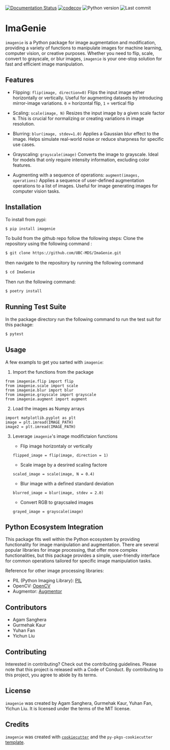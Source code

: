 [![Documentation Status](https://readthedocs.org/projects/imagenie/badge/?version=latest)](https://imagenie.readthedocs.io/en/latest/?badge=latest)
[![codecov](https://codecov.io/github/UBC-MDS/ImaGenie/graph/badge.svg?token=Dd6MnDTOH7)](https://codecov.io/github/UBC-MDS/ImaGenie)
![Python version](https://img.shields.io/pypi/pyversions/ImaGenie)
![Last commit](https://img.shields.io/github/last-commit/UBC-MDS/ImaGenie)


# ImaGenie

`imagenie` is a Python package for image augmentation and modification, providing a variety of functions to manipulate images for machine learning, computer vision, or creative purposes. Whether you need to flip, scale, convert to grayscale, or blur images, `imagenie` is your one-stop solution for fast and efficient image manipulation.

## Features

* Flipping: `flip(image, direction=0)`
    Flips the input image either horizontally or vertically. Useful for augmenting datasets by introducing mirror-image variations. `0` = horizontal flip, `1` = vertical flip 

* Scaling: `scale(image, N)`
    Resizes the input image by a given scale factor `N`. This is crucial for normalizing or creating variations in image resolution.

* Blurring: `blur(image, stdev=1.0)`
    Applies a Gaussian blur effect to the image. Helps simulate real-world noise or reduce sharpness for specific use cases.

* Grayscaling: `grayscale(image)`
    Converts the image to grayscale. Ideal for models that only require intensity information, excluding color features.

* Augmenting with a sequence of operations: `augment(images, operations)`
    Applies a sequence of user-defined augmentation operations to a list of images. Useful for image generating images for computer vision tasks.

## Installation
To install from pypi:
```bash
$ pip install imagenie
```

To build from the github repo follow the following steps:
Clone the repository using the following command :

```bash
$ git clone https://github.com/UBC-MDS/ImaGenie.git
```
then navigate to the repository by running the following command 

```bash
$ cd ImaGenie
```
Then run the following command:
```bash
$ poetry install
```

## Running Test Suite
In the package directory run the following command to run the test suit for this package:
```bash
$ pytest
```

## Usage
A few exampls to get you sarted with `imagenie`:

1. Import the functions from the package

```
from imagenie.flip import flip
from imagenie.scale import scale
from imagenie.blur import blur
from imagenie.grayscale import grayscale
from imagenie.augment import augment
```

2. Load the images as Numpy arrays

```
import matplotlib.pyplot as plt
image = plt.imread(IMAGE_PATH)
image2 = plt.imread(IMAGE_PATH)
```

3. Leverage `imagenie`'s image modifictaion functions

    - Flip image horizontaly or vertically
    ```
    flipped_image = flip(image, direction = 1)
    ```

    - Scale image by a desrired scaling factore
    ```
    scaled_image = scale(image, N = 0.4)
    ```

    - Blur image with a defined standard deviation
    ```
    blurred_image = blur(image, stdev = 2.0)
    ```

    - Convert RGB to graycsaled images
    ```
    grayed_image = grayscale(image)
    ```


## Python Ecosystem Integration

This package fits well within the Python ecosystem by providing functionality for image manipulation and augmentation. There are several popular libraries for image processing, that offer more complex functionalities, but this package provides a simple, user-friendly interface for common operations tailored for specific image manipulation tasks. 

Reference for other image processing libraries:
- PIL (Python Imaging Library): [PIL](https://python-pillow.org/)
- OpenCV: [OpenCV](https://opencv.org/)
- Augmentor: [Augmentor](https://github.com/mdbloice/Augmentor)

## Contributors

- Agam Sanghera
- Gurmehak Kaur
- Yuhan Fan
- Yichun Liu

## Contributing

Interested in contributing? Check out the contributing guidelines. Please note that this project is released with a Code of Conduct. By contributing to this project, you agree to abide by its terms.

## License

`imagenie` was created by Agam Sanghera, Gurmehak Kaur, Yuhan Fan, Yichun Liu. It is licensed under the terms of the MIT license.

## Credits

`imagenie` was created with [`cookiecutter`](https://cookiecutter.readthedocs.io/en/latest/) and the `py-pkgs-cookiecutter` [template](https://github.com/py-pkgs/py-pkgs-cookiecutter).
